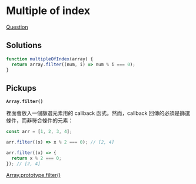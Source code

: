 # Multiple of index

[Question](https://www.codewars.com/kata/5a34b80155519e1a00000009)

## Solutions

```javascript
function multipleOfIndex(array) {
  return array.filter((num, i) => num % i === 0);
}
```

## Pickups

**`Array.filter()`**

裡面會放入一個篩選元素用的 callback 函式。然而，callback 回傳的必須是篩選條件，而非符合條件的元素：

```javascript
const arr = [1, 2, 3, 4];

arr.filter((x) => x % 2 === 0); // [2, 4]

arr.filter((x) => {
  return x % 2 === 0;
}); // [2, 4]
```

[Array.prototype.filter()](https://developer.mozilla.org/en-US/docs/Web/JavaScript/Reference/Global_Objects/Array/filter)
